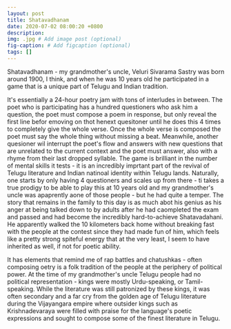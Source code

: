 ```yaml
---
layout: post
title: Shatavadhanam
date: 2020-07-02 08:00:20 +0800
description: 
img: .jpg # Add image post (optional)
fig-caption: # Add figcaption (optional)
tags: []
---
```


Shatavadhanam - my grandmother's uncle, Veluri Sivarama Sastry was born around 1900, I think, and when he was 10 years old he participated in a game that is a unique part of Telugu and Indian tradition.

It's essentially a 24-hour poetry jam with tons of interludes in between. The poet who is participating has a hundred questioners who ask him a question, the poet must compose a poem in response, but only reveal the first line befor emoving on thot henext quesitoner until he does this 4 times to completely give the whole verse. Once the whole verse is composed the poet must say the whole thing without missing a beat. Meanwhile, another quesioner wil interrupt the poet's flow and answers with new questions that are unrelated to the current context and the poet must answer, also with a rhyme from their last dropped syllable. 
The game is brilliant in the number of mental skills it tests - it is an incredibly imprtant part of the revival of Telugu literature and Indian natinoal identity within Telugu lands. Naturally, one starts by only having 4 questioners and scales up from there - ti takes a true prodigy to be able to play this at 10 years old and my grandmother's uncle was apaprently aone of those people - but he had quite a temper. The story that remains in the family to this day is as much abot his genius as his anger at being talked down to by adults after he had caompleted the exam and passed and had become the incredibly hard-to-achieve Shatavadahani. He apparently walked the 10 kilometers back home without breaking fast with the people at the contest since they had made fun of him, which feels like a pretty strong spiteful energy that at the very least, I seem to have inherited as well, if not for poetic ability.

It has elements that remind me of rap battles and chatushkas - often composing oetry is a folk tradition of the people at the periphery of political power. At the time of my grandmother's uncle Telugu people had no political representation  - kings were mostly Urdu-speaking, or Tamil-speaking.  While the literature was still patronized by these kings, it was often secondary and a far cry from the golden age of Telugu literature during the Vijayangara empire where outsider kings such as Krishnadevaraya were filled with praise for the language's poetic expressions and sought to compose some of the finest literature in Telugu.



